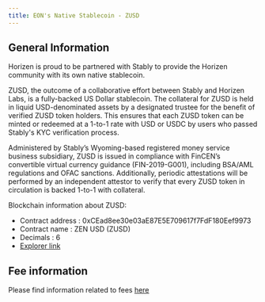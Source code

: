 ```yaml
---
title: EON's Native Stablecoin - ZUSD
---
```


## General Information
Horizen is proud to be partnered with Stably to provide the Horizen community with its own native stablecoin.

ZUSD, the outcome of a collaborative effort between Stably and Horizen Labs, is a fully-backed US Dollar stablecoin. The collateral for ZUSD is held in liquid USD-denominated assets by a designated trustee for the benefit of verified ZUSD token holders. This ensures that each ZUSD token can be minted or redeemed at a 1-to-1 rate with USD or USDC by users who passed Stably's KYC verification process.

Administered by Stably’s Wyoming-based registered money service business subsidiary, ZUSD is issued in compliance with FinCEN’s convertible virtual currency guidance (FIN-2019-G001), including BSA/AML regulations and OFAC sanctions. Additionally, periodic attestations will be performed by an independent attestor to verify that every ZUSD token in circulation is backed 1-to-1 with collateral.

Blockchain information about ZUSD:
* Contract address : 0xCEad8ee30e03aE87E5E709617f7FdF180Eef9973
* Contract name : ZEN USD (ZUSD)
* Decimals : 6
* [Explorer link](https://eon-explorer.horizenlabs.io/token/0xCEad8ee30e03aE87E5E709617f7FdF180Eef9973/token-transfers)

## Fee information

Please find information related to fees [here](https://docs.stably.io/fees-limits-payment-methods)
